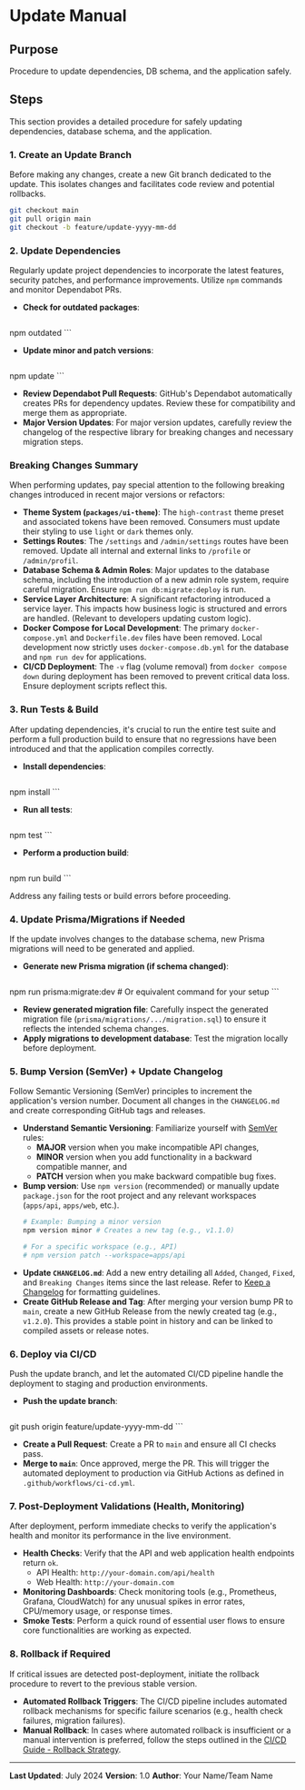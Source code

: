 # Update Manual

## Purpose
Procedure to update dependencies, DB schema, and the application safely.

## Steps

This section provides a detailed procedure for safely updating dependencies, database schema, and the application.

### 1. Create an Update Branch

Before making any changes, create a new Git branch dedicated to the update. This isolates changes and facilitates code review and potential rollbacks.

```bash
git checkout main
git pull origin main
git checkout -b feature/update-yyyy-mm-dd
```

### 2. Update Dependencies

Regularly update project dependencies to incorporate the latest features, security patches, and performance improvements. Utilize `npm` commands and monitor Dependabot PRs.

*   **Check for outdated packages**:
    ```bash
npm outdated
    ```
*   **Update minor and patch versions**:
    ```bash
npm update
    ```
*   **Review Dependabot Pull Requests**: GitHub's Dependabot automatically creates PRs for dependency updates. Review these for compatibility and merge them as appropriate.
*   **Major Version Updates**: For major version updates, carefully review the changelog of the respective library for breaking changes and necessary migration steps.

### Breaking Changes Summary

When performing updates, pay special attention to the following breaking changes introduced in recent major versions or refactors:

*   **Theme System (`packages/ui-theme`)**: The `high-contrast` theme preset and associated tokens have been removed. Consumers must update their styling to use `light` or `dark` themes only.
*   **Settings Routes**: The `/settings` and `/admin/settings` routes have been removed. Update all internal and external links to `/profile` or `/admin/profil`.
*   **Database Schema & Admin Roles**: Major updates to the database schema, including the introduction of a new admin role system, require careful migration. Ensure `npm run db:migrate:deploy` is run.
*   **Service Layer Architecture**: A significant refactoring introduced a service layer. This impacts how business logic is structured and errors are handled. (Relevant to developers updating custom logic).
*   **Docker Compose for Local Development**: The primary `docker-compose.yml` and `Dockerfile.dev` files have been removed. Local development now strictly uses `docker-compose.db.yml` for the database and `npm run dev` for applications.
*   **CI/CD Deployment**: The `-v` flag (volume removal) from `docker compose down` during deployment has been removed to prevent critical data loss. Ensure deployment scripts reflect this.

### 3. Run Tests & Build

After updating dependencies, it's crucial to run the entire test suite and perform a full production build to ensure that no regressions have been introduced and that the application compiles correctly.

*   **Install dependencies**:
    ```bash
npm install
    ```
*   **Run all tests**:
    ```bash
npm test
    ```
*   **Perform a production build**:
    ```bash
npm run build
    ```

Address any failing tests or build errors before proceeding.

### 4. Update Prisma/Migrations if Needed

If the update involves changes to the database schema, new Prisma migrations will need to be generated and applied.

*   **Generate new Prisma migration (if schema changed)**:
    ```bash
npm run prisma:migrate:dev # Or equivalent command for your setup
    ```
*   **Review generated migration file**: Carefully inspect the generated migration file (`prisma/migrations/.../migration.sql`) to ensure it reflects the intended schema changes.
*   **Apply migrations to development database**: Test the migration locally before deployment.

### 5. Bump Version (SemVer) + Update Changelog

Follow Semantic Versioning (SemVer) principles to increment the application's version number. Document all changes in the `CHANGELOG.md` and create corresponding GitHub tags and releases.

*   **Understand Semantic Versioning**: Familiarize yourself with [SemVer](https://semver.org/spec/v2.0.0.html) rules:
    - **MAJOR** version when you make incompatible API changes,
    - **MINOR** version when you add functionality in a backward compatible manner, and
    - **PATCH** version when you make backward compatible bug fixes.
*   **Bump version**: Use `npm version` (recommended) or manually update `package.json` for the root project and any relevant workspaces (`apps/api`, `apps/web`, etc.).
    ```bash
    # Example: Bumping a minor version
    npm version minor # Creates a new tag (e.g., v1.1.0)
    
    # For a specific workspace (e.g., API)
    # npm version patch --workspace=apps/api
    ```
*   **Update `CHANGELOG.md`**: Add a new entry detailing all `Added`, `Changed`, `Fixed`, and `Breaking Changes` items since the last release. Refer to [Keep a Changelog](https://keepachangelog.com/en/1.0.0/) for formatting guidelines.
*   **Create GitHub Release and Tag**: After merging your version bump PR to `main`, create a new GitHub Release from the newly created tag (e.g., `v1.2.0`). This provides a stable point in history and can be linked to compiled assets or release notes.

### 6. Deploy via CI/CD

Push the update branch, and let the automated CI/CD pipeline handle the deployment to staging and production environments.

*   **Push the update branch**:
    ```bash
git push origin feature/update-yyyy-mm-dd
    ```
*   **Create a Pull Request**: Create a PR to `main` and ensure all CI checks pass.
*   **Merge to `main`**: Once approved, merge the PR. This will trigger the automated deployment to production via GitHub Actions as defined in `.github/workflows/ci-cd.yml`.

### 7. Post-Deployment Validations (Health, Monitoring)

After deployment, perform immediate checks to verify the application's health and monitor its performance in the live environment.

*   **Health Checks**: Verify that the API and web application health endpoints return `ok`.
    *   API Health: `http://your-domain.com/api/health`
    *   Web Health: `http://your-domain.com`
*   **Monitoring Dashboards**: Check monitoring tools (e.g., Prometheus, Grafana, CloudWatch) for any unusual spikes in error rates, CPU/memory usage, or response times.
*   **Smoke Tests**: Perform a quick round of essential user flows to ensure core functionalities are working as expected.

### 8. Rollback if Required

If critical issues are detected post-deployment, initiate the rollback procedure to revert to the previous stable version.

*   **Automated Rollback Triggers**: The CI/CD pipeline includes automated rollback mechanisms for specific failure scenarios (e.g., health check failures, migration failures).
*   **Manual Rollback**: In cases where automated rollback is insufficient or a manual intervention is preferred, follow the steps outlined in the [CI/CD Guide - Rollback Strategy](docs/project-management/CI-CD.md#82-manual-rollback-process).

---

**Last Updated**: July 2024
**Version**: 1.0
**Author**: Your Name/Team Name